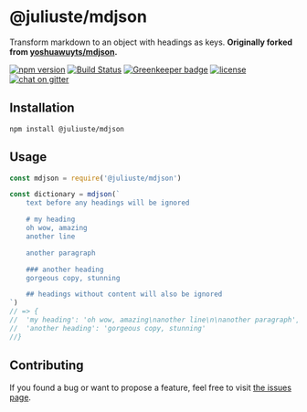 # @juliuste/mdjson

Transform markdown to an object with headings as keys. **Originally forked from [yoshuawuyts/mdjson](https://github.com/yoshuawuyts/mdjson).**

[![npm version](https://img.shields.io/npm/v/@juliuste/mdjson.svg)](https://www.npmjs.com/package/@juliuste/mdjson)
[![Build Status](https://travis-ci.org/juliuste/mdjson.svg?branch=master)](https://travis-ci.org/juliuste/mdjson)
[![Greenkeeper badge](https://badges.greenkeeper.io/juliuste/mdjson.svg)](https://greenkeeper.io/)
[![license](https://img.shields.io/github/license/juliuste/mdjson.svg?style=flat)](license)
[![chat on gitter](https://badges.gitter.im/juliuste.svg)](https://gitter.im/juliuste)

## Installation

```shell
npm install @juliuste/mdjson
```

## Usage

```js
const mdjson = require('@juliuste/mdjson')

const dictionary = mdjson(`
    text before any headings will be ignored

    # my heading
    oh wow, amazing
    another line

    another paragraph

    ### another heading
    gorgeous copy, stunning

    ## headings without content will also be ignored
`)
// => {
//  'my heading': 'oh wow, amazing\nanother line\n\nanother paragraph',
//  'another heading': 'gorgeous copy, stunning'
//}
```

## Contributing

If you found a bug or want to propose a feature, feel free to visit [the issues page](https://github.com/juliuste/mdjson/issues).
